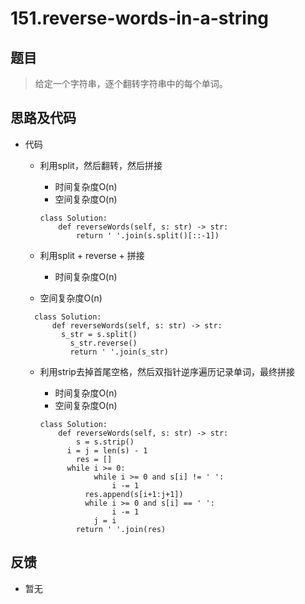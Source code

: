 # 151.reverse-words-in-a-string

## 题目

> 给定一个字符串，逐个翻转字符串中的每个单词。

## 思路及代码

- 代码

  - 利用split，然后翻转，然后拼接

    - 时间复杂度O(n)
    - 空间复杂度O(n)

    ```
    class Solution:
        def reverseWords(self, s: str) -> str:
            return ' '.join(s.split()[::-1])
    ```
    
  - 利用split + reverse + 拼接
  
    - 时间复杂度O(n)
  - 空间复杂度O(n)
  
  ```
    class Solution:
        def reverseWords(self, s: str) -> str:
          s_str = s.split()
            s_str.reverse()
            return ' '.join(s_str)
    ```
    
  - 利用strip去掉首尾空格，然后双指针逆序遍历记录单词，最终拼接
  
    - 时间复杂度O(n)
    - 空间复杂度O(n)
  
    ```
    class Solution:
        def reverseWords(self, s: str) -> str:
            s = s.strip()
          i = j = len(s) - 1
            res = []
          while i >= 0:
                while i >= 0 and s[i] != ' ':
                    i -= 1
              res.append(s[i+1:j+1])
              while i >= 0 and s[i] == ' ':
                    i -= 1
                j = i
            return ' '.join(res)
    ```
    
    

## 反馈

- 暂无